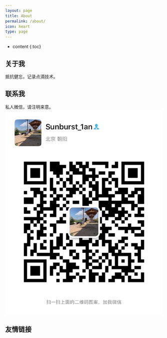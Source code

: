 ```yaml
---
layout: page
title: About
permalink: /about/
icon: heart
type: page
---
```


* content
{:toc}

## 关于我
抵抗健忘，记录点滴技术。

## 联系我
私人微信，请注明来意。  
![202101051651axCp59](../uPic/%202021%2001%2005%2016%2051axCp59.jpg)
## 友情链接

